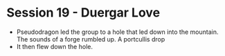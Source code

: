 # Session 19 - Duergar Love
* Pseudodragon led the group to a hole that led down into the mountain. The sounds of a forge rumbled up. A portcullis drop
* It then flew down the hole.
<!--stackedit_data:
eyJoaXN0b3J5IjpbLTE5MjU3MjE3ODQsOTY5NzEyMzYsLTQzOT
U0NjYzNV19
-->
